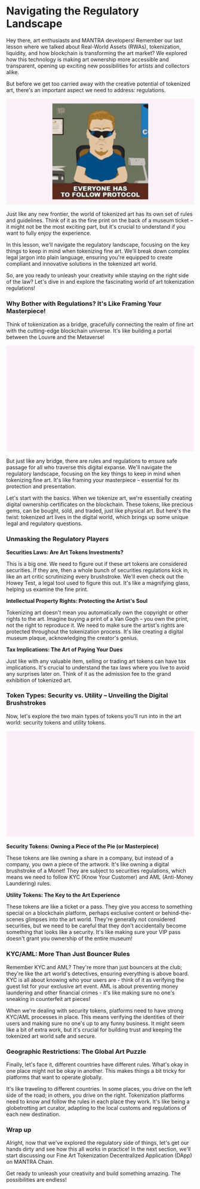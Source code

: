 # Navigating the Regulatory Landscape

Hey there, art enthusiasts and MANTRA developers!  Remember our last lesson where we talked about Real-World Assets (RWAs), tokenization, liquidity, and how blockchain is transforming the art market?  We explored how this technology is making art ownership more accessible and transparent, opening up exciting new possibilities for artists and collectors alike.

But before we get too carried away with the creative potential of tokenized art, there's an important aspect we need to address: regulations.  

![1.gif](https://github.com/0xmetaschool/Learning-Projects/blob/main/assests_for_all/Mantra%20c3%20Building%20a%20Fine%20Art%20Tokenization%20dApp/Lesson%203%20Navigating%20the%20Regulatory%20Landscape/1.webp?raw=true)

Just like any new frontier, the world of tokenized art has its own set of rules and guidelines.  Think of it as the fine print on the back of a museum ticket – it might not be the most exciting part, but it's crucial to understand if you want to fully enjoy the experience.

In this lesson, we'll navigate the regulatory landscape, focusing on the key things to keep in mind when tokenizing fine art. We'll break down complex legal jargon into plain language, ensuring you're equipped to create compliant and innovative solutions in the tokenized art world.

So, are you ready to unleash your creativity while staying on the right side of the law? Let's dive in and explore the fascinating world of art tokenization regulations!

### Why Bother with Regulations? It's Like Framing Your Masterpiece!

Think of tokenization as a bridge, gracefully connecting the realm of fine art with the cutting-edge blockchain universe. It's like building a portal between the Louvre and the Metaverse!

![2.gif](https://github.com/0xmetaschool/Learning-Projects/blob/main/assests_for_all/Mantra%20c3%20Building%20a%20Fine%20Art%20Tokenization%20dApp/Lesson%203%20Navigating%20the%20Regulatory%20Landscape/2.webp?raw=true)

But just like any bridge, there are rules and regulations to ensure safe passage for all who traverse this digital expanse. We'll navigate the regulatory landscape, focusing on the key things to keep in mind when tokenizing fine art. It's like framing your masterpiece – essential for its protection and presentation.

Let's start with the basics. When we tokenize art, we're essentially creating digital ownership certificates on the blockchain. These tokens, like precious gems, can be bought, sold, and traded, just like physical art. But here's the twist: tokenized art lives in the digital world, which brings up some unique legal and regulatory questions.

### Unmasking the Regulatory Players

**Securities Laws: Are Art Tokens Investments?**

This is a big one. We need to figure out if these art tokens are considered securities. If they are, then a whole bunch of securities regulations kick in, like an art critic scrutinizing every brushstroke. We'll even check out the Howey Test, a legal tool used to figure this out. It's like a magnifying glass, helping us examine the fine print.

**Intellectual Property Rights: Protecting the Artist's Soul**

Tokenizing art doesn't mean you automatically own the copyright or other rights to the art. Imagine buying a print of a Van Gogh – you own the print, not the right to reproduce it. We need to make sure the artist's rights are protected throughout the tokenization process. It's like creating a digital museum plaque, acknowledging the creator's genius.

**Tax Implications: The Art of Paying Your Dues**

Just like with any valuable item, selling or trading art tokens can have tax implications. It's crucial to understand the tax laws where you live to avoid any surprises later on. Think of it as the admission fee to the grand exhibition of tokenized art.

### Token Types: Security vs. Utility – Unveiling the Digital Brushstrokes

Now, let's explore the two main types of tokens you'll run into in the art world: security tokens and utility tokens.

![3.gif](https://github.com/0xmetaschool/Learning-Projects/blob/main/assests_for_all/Mantra%20c3%20Building%20a%20Fine%20Art%20Tokenization%20dApp/Lesson%203%20Navigating%20the%20Regulatory%20Landscape/3.webp?raw=true)

**Security Tokens: Owning a Piece of the Pie (or Masterpiece)**

These tokens are like owning a share in a company, but instead of a company, you own a piece of the artwork. It's like owning a digital brushstroke of a Monet! They are subject to securities regulations, which means we need to follow KYC (Know Your Customer) and AML (Anti-Money Laundering) rules.

**Utility Tokens: The Key to the Art Experience**

These tokens are like a ticket or a pass. They give you access to something special on a blockchain platform, perhaps exclusive content or behind-the-scenes glimpses into the art world. They're generally not considered securities, but we need to be careful that they don't accidentally become something that looks like a security. It's like making sure your VIP pass doesn't grant you ownership of the entire museum!

### KYC/AML: More Than Just Bouncer Rules

Remember KYC and AML? They're more than just bouncers at the club; they're like the art world's detectives, ensuring everything is above board. KYC is all about knowing who your users are - think of it as verifying the guest list for your exclusive art event. AML is about preventing money laundering and other financial crimes - it's like making sure no one's sneaking in counterfeit art pieces!

When we're dealing with security tokens, platforms need to have strong KYC/AML processes in place. This means verifying the identities of their users and making sure no one's up to any funny business. It might seem like a bit of extra work, but it's crucial for building trust and keeping the tokenized art world safe and secure.

### Geographic Restrictions: The Global Art Puzzle

Finally, let's face it, different countries have different rules. What's okay in one place might not be okay in another. This makes things a bit tricky for platforms that want to operate globally.

It's like traveling to different countries. In some places, you drive on the left side of the road; in others, you drive on the right. Tokenization platforms need to know and follow the rules in each place they work. It's like being a globetrotting art curator, adapting to the local customs and regulations of each new destination.

### Wrap up

Alright, now that we've explored the regulatory side of things, let's get our hands dirty and see how this all works in practice! In the next section, we'll start discussing our Fine Art Tokenization Decentralized Application (DApp) on MANTRA Chain. 

Get ready to unleash your creativity and build something amazing. The possibilities are endless!